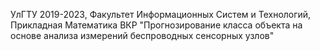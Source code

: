 УлГТУ 2019-2023, Факультет Информационных Систем и Технологий, Прикладная Математика
ВКР "Прогнозирование класса объекта на основе анализа измерений беспроводных сенсорных узлов"